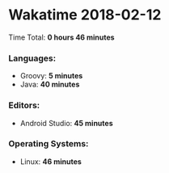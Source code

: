 # Wakatime 2018-02-12

Time Total: **0 hours 46 minutes**

### Languages:
- Groovy: **5 minutes** 
- Java: **40 minutes** 

### Editors:
- Android Studio: **45 minutes** 

### Operating Systems:
- Linux: **46 minutes** 


